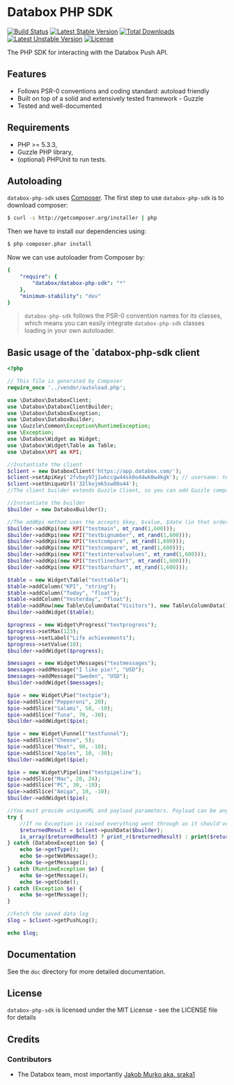 # Databox PHP SDK

[![Build Status](https://travis-ci.org/sraka1/Databox-PHP-SDK.png?branch=master)](https://travis-ci.org/sraka1/Databox-PHP-SDK) [![Latest Stable Version](https://poser.pugx.org/databox/databox-php-sdk/v/stable.png)](https://packagist.org/packages/databox/databox-php-sdk) [![Total Downloads](https://poser.pugx.org/databox/databox-php-sdk/downloads.png)](https://packagist.org/packages/databox/databox-php-sdk) [![Latest Unstable Version](https://poser.pugx.org/databox/databox-php-sdk/v/unstable.png)](https://packagist.org/packages/databox/databox-php-sdk) [![License](https://poser.pugx.org/databox/databox-php-sdk/license.png)](https://packagist.org/packages/databox/databox-php-sdk)

The PHP SDK for interacting with the Databox Push API.

## Features

* Follows PSR-0 conventions and coding standard: autoload friendly
* Built on top of a solid and extensively tested framework - Guzzle
* Tested and well-documented

## Requirements

* PHP >= 5.3.3,
* Guzzle PHP library,
* (optional) PHPUnit to run tests.

## Autoloading

`databox-php-sdk` uses [Composer](http://getcomposer.org).
The first step to use `databox-php-sdk` is to download composer:

```bash
$ curl -s http://getcomposer.org/installer | php
```

Then we have to install our dependencies using:
```bash
$ php composer.phar install
```
Now we can use autoloader from Composer by:

```yaml
{
    "require": {
        "databox/databox-php-sdk": "*"
    },
    "minimum-stability": "dev"
}
```

> `databox-php-sdk` follows the PSR-0 convention names for its classes, which means you can easily integrate `databox-php-sdk` classes loading in your own autoloader.

## Basic usage of the `databox-php-sdk client

```php
<?php

// This file is generated by Composer
require_once '../vendor/autoload.php';

use \Databox\DataboxClient;
use \Databox\DataboxClientBuilder;
use \Databox\DataboxException;
use \Databox\DataboxBuilder;
use \Guzzle\Common\Exception\RuntimeException;
use \Exception;
use \Databox\Widget as Widget;
use \Databox\Widget\Table as Table;
use \Databox\KPI as KPI;

//Instantiate the client
$client = new DataboxClient('https://app.databox.com/');
$client->setApiKey('2fvbxy97j1wkccgw44sk0o44wk0w4kgk'); // username: test@databox.com pw: test123 connection: PHP SDK Test
$client->setUniqueUrl('32lkojmk5sw08o44');
//The client builder extends Guzzle Client, so you can add Guzzle compatible event subscribers and plugins to it if you like

//Instantiate the builder
$builder = new DataboxBuilder();

//The addKpi method uses the accepts $key, $value, $date (in that order). Date should be a timestamp in the format Y-m-d\TH:i:s. Date may be NULL, in which case the current UTC time will be used.
$builder->addKpi(new KPI("testmain", mt_rand(1,600)));
$builder->addKpi(new KPI("testbignumber", mt_rand(1,600)));
$builder->addKpi(new KPI("testcompare", mt_rand(1,600)));
$builder->addKpi(new KPI("testcompare", mt_rand(1,600)));
$builder->addKpi(new KPI("testintervalvalues", mt_rand(1,600)));
$builder->addKpi(new KPI("testlinechart", mt_rand(1,600)));
$builder->addKpi(new KPI("testbarchart", mt_rand(1,600)));

$table = new Widget\Table("testtable");
$table->addColumn("KPI", "string");
$table->addColumn("Today", "float");
$table->addColumn("Yesterday", "float");
$table->addRow(new Table\ColumnData("Visitors"), new Table\ColumnData(1234, 567), new Table\ColumnData(9876, 123));
$builder->addWidget($table);

$progress = new Widget\Progress("testprogress");
$progress->setMax(123);
$progress->setLabel("Life achievements");
$progress->setValue(10);
$builder->addWidget($progress);

$messages = new Widget\Messages("testmessages");
$messages->addMessage("I like pie!", "USD");
$messages->addMessage("Sweden", "USD");
$builder->addWidget($messages);

$pie = new Widget\Pie("testpie");
$pie->addSlice("Pepperoni", 20);
$pie->addSlice("Salami", 50, -10);
$pie->addSlice("Tuna", 70, -30);
$builder->addWidget($pie);

$pie = new Widget\Funnel("testfunnel");
$pie->addSlice("Cheese", 5);
$pie->addSlice("Meat", 90, -10);
$pie->addSlice("Apples", 10, -30);
$builder->addWidget($pie);

$pie = new Widget\Pipeline("testpipeline");
$pie->addSlice("Mac", 20, 24);
$pie->addSlice("PC", 30, -10);
$pie->addSlice("Amiga", 10, -10);
$builder->addWidget($pie);

//You must provide uniqueURL and payload parameters. Payload can be any JSON string, but we reccommend you use our builder class.
try {
    //If no Exception is raised everything went through as it should've :)
    $returnedResult = $client->pushData($builder);
    is_array($returnedResult) ? print_r($returnedResult) : print($returnedResult);
} catch (DataboxException $e) {
    echo $e->getType();
    echo $e->getWebMessage();
    echo $e->getMessage();
} catch (RuntimeException $e) {
    echo $e->getMessage();
    echo $e->getCode();
} catch (Exception $e) {
    echo $e->getMessage();
} 

//Fetch the saved data log
$log = $client->getPushLog();

echo $log;

```



## Documentation

See the `doc` directory for more detailed documentation. 

## License

`databox-php-sdk` is licensed under the MIT License - see the LICENSE file for details

## Credits

### Contributors

- The Databox team, most importantly [Jakob Murko aka. sraka1](http://github.com/sraka1) 
